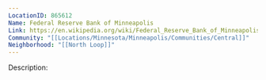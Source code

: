 ```yaml
---
LocationID: 865612
Name: Federal Reserve Bank of Minneapolis
Link: https://en.wikipedia.org/wiki/Federal_Reserve_Bank_of_Minneapolis
Community: "[[Locations/Minnesota/Minneapolis/Communities/Central]]"
Neighborhood: "[[North Loop]]"
---
```


Description:
